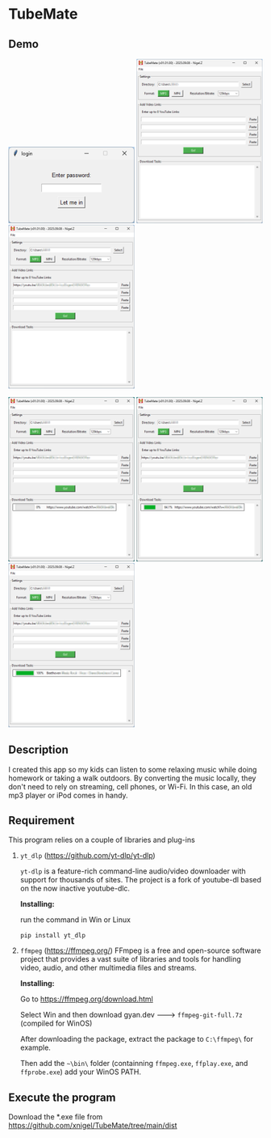 # TubeMate


## Demo
<img src="https://github.com/xnigel/TubeMate/blob/main/demo/TubeMate_v01.01.00%20demo%200.png" width =250> <img src="https://github.com/xnigel/TubeMate/blob/main/demo/TubeMate_v01.01.00%20demo%201.png" width =250> <img src="https://github.com/xnigel/TubeMate/blob/main/demo/TubeMate_v01.01.00%20demo%202.png" width =250> 

<img src="https://github.com/xnigel/TubeMate/blob/main/demo/TubeMate_v01.01.00%20demo%203.png" width =250> <img src="https://github.com/xnigel/TubeMate/blob/main/demo/TubeMate_v01.01.00%20demo%204.png" width =250> <img src="https://github.com/xnigel/TubeMate/blob/main/demo/TubeMate_v01.01.00%20demo%205.png" width =250>

## Description
I created this app so my kids can listen to some relaxing music while doing homework or taking a walk outdoors. By converting the music locally, they don't need to rely on streaming, cell phones, or Wi-Fi. In this case, an old mp3 player or iPod comes in handy.

## Requirement
This program relies on a couple of libraries and plug-ins

1. `yt_dlp` (https://github.com/yt-dlp/yt-dlp)
    
    `yt-dlp` is a feature-rich command-line audio/video downloader with support for thousands of sites. The project is a fork of youtube-dl based on the now inactive youtube-dlc. 

    **Installing:**
    
    run the command in Win or Linux
    ```
    pip install yt_dlp
    ```
2. `ffmpeg` (https://ffmpeg.org/)
FFmpeg is a free and open-source software project that provides a vast suite of libraries and tools for handling video, audio, and other multimedia files and streams.

    **Installing:**
    
    Go to https://ffmpeg.org/download.html
    
    Select Win and then download gyan.dev ---> `ffmpeg-git-full.7z` (compiled for WinOS)
    
    After downloading the package, extract the package to `C:\ffmpeg\` for example. 
    
    Then add the `~\bin\` folder (containning `ffmpeg.exe`, `ffplay.exe`, and `ffprobe.exe`) add your WinOS PATH.

## Execute the program
Download the *.exe file from https://github.com/xnigel/TubeMate/tree/main/dist

